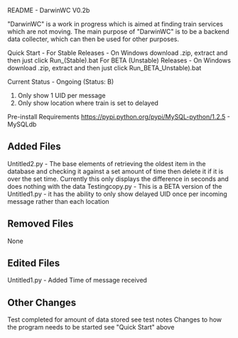 README - DarwinWC V0.2b

"DarwinWC" is a work in progress which is aimed at finding train services which are not moving. The main purpose of "DarwinWC" is to be a backend data collecter, which can then be used for other purposes.


Quick Start -
For Stable Releases -
On Windows download .zip, extract and then just click 
Run_(Stable).bat
For BETA (Unstable) Releases -
On Windows download .zip, extract and then just click 
Run_BETA_Unstable).bat

Current Status - Ongoing (Status: B)

1. Only show 1 UID per message
2. Only show location where train is set to delayed

Pre-install Requirements
https://pypi.python.org/pypi/MySQL-python/1.2.5 - MySQLdb

Added Files
--------------
Untitled2.py - The base elements of retrieving the oldest item in the database and checking it against a set amount of time then delete it if it is over the set time. Currently this only displays the difference in seconds and does nothing with the data
Testingcopy.py - This is a BETA version of the Untitled1.py - it has the ability to only show delayed UID once per incoming message rather than each location

Removed Files
--------------
None

Edited Files
--------------
Untitled1.py - Added Time of message received

Other Changes
--------------
Test completed for amount of data stored see test notes
Changes to how the program needs to be started see "Quick Start" above